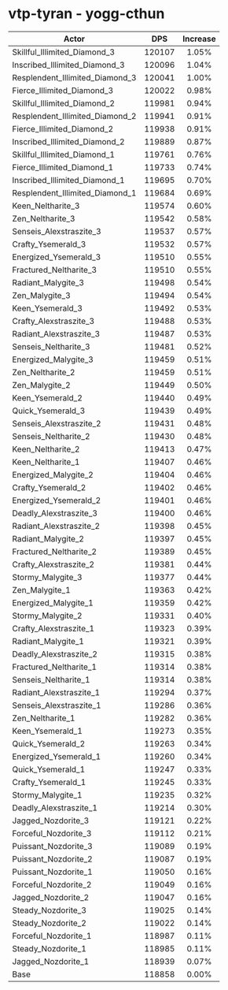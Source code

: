 # vtp-tyran - yogg-cthun
| Actor | DPS | Increase |
|---|:---:|:---:|
|Skillful_Illimited_Diamond_3|120107|1.05%|
|Inscribed_Illimited_Diamond_3|120096|1.04%|
|Resplendent_Illimited_Diamond_3|120041|1.00%|
|Fierce_Illimited_Diamond_3|120022|0.98%|
|Skillful_Illimited_Diamond_2|119981|0.94%|
|Resplendent_Illimited_Diamond_2|119941|0.91%|
|Fierce_Illimited_Diamond_2|119938|0.91%|
|Inscribed_Illimited_Diamond_2|119889|0.87%|
|Skillful_Illimited_Diamond_1|119761|0.76%|
|Fierce_Illimited_Diamond_1|119733|0.74%|
|Inscribed_Illimited_Diamond_1|119695|0.70%|
|Resplendent_Illimited_Diamond_1|119684|0.69%|
|Keen_Neltharite_3|119574|0.60%|
|Zen_Neltharite_3|119542|0.58%|
|Senseis_Alexstraszite_3|119537|0.57%|
|Crafty_Ysemerald_3|119532|0.57%|
|Energized_Ysemerald_3|119510|0.55%|
|Fractured_Neltharite_3|119510|0.55%|
|Radiant_Malygite_3|119498|0.54%|
|Zen_Malygite_3|119494|0.54%|
|Keen_Ysemerald_3|119492|0.53%|
|Crafty_Alexstraszite_3|119488|0.53%|
|Radiant_Alexstraszite_3|119487|0.53%|
|Senseis_Neltharite_3|119481|0.52%|
|Energized_Malygite_3|119459|0.51%|
|Zen_Neltharite_2|119459|0.51%|
|Zen_Malygite_2|119449|0.50%|
|Keen_Ysemerald_2|119440|0.49%|
|Quick_Ysemerald_3|119439|0.49%|
|Senseis_Alexstraszite_2|119431|0.48%|
|Senseis_Neltharite_2|119430|0.48%|
|Keen_Neltharite_2|119413|0.47%|
|Keen_Neltharite_1|119407|0.46%|
|Energized_Malygite_2|119404|0.46%|
|Crafty_Ysemerald_2|119402|0.46%|
|Energized_Ysemerald_2|119401|0.46%|
|Deadly_Alexstraszite_3|119400|0.46%|
|Radiant_Alexstraszite_2|119398|0.45%|
|Radiant_Malygite_2|119397|0.45%|
|Fractured_Neltharite_2|119389|0.45%|
|Crafty_Alexstraszite_2|119381|0.44%|
|Stormy_Malygite_3|119377|0.44%|
|Zen_Malygite_1|119363|0.42%|
|Energized_Malygite_1|119359|0.42%|
|Stormy_Malygite_2|119331|0.40%|
|Crafty_Alexstraszite_1|119323|0.39%|
|Radiant_Malygite_1|119321|0.39%|
|Deadly_Alexstraszite_2|119315|0.38%|
|Fractured_Neltharite_1|119314|0.38%|
|Senseis_Neltharite_1|119314|0.38%|
|Radiant_Alexstraszite_1|119294|0.37%|
|Senseis_Alexstraszite_1|119286|0.36%|
|Zen_Neltharite_1|119282|0.36%|
|Keen_Ysemerald_1|119273|0.35%|
|Quick_Ysemerald_2|119263|0.34%|
|Energized_Ysemerald_1|119260|0.34%|
|Quick_Ysemerald_1|119247|0.33%|
|Crafty_Ysemerald_1|119245|0.33%|
|Stormy_Malygite_1|119235|0.32%|
|Deadly_Alexstraszite_1|119214|0.30%|
|Jagged_Nozdorite_3|119121|0.22%|
|Forceful_Nozdorite_3|119112|0.21%|
|Puissant_Nozdorite_3|119089|0.19%|
|Puissant_Nozdorite_2|119087|0.19%|
|Puissant_Nozdorite_1|119050|0.16%|
|Forceful_Nozdorite_2|119049|0.16%|
|Jagged_Nozdorite_2|119047|0.16%|
|Steady_Nozdorite_3|119025|0.14%|
|Steady_Nozdorite_2|119022|0.14%|
|Forceful_Nozdorite_1|118987|0.11%|
|Steady_Nozdorite_1|118985|0.11%|
|Jagged_Nozdorite_1|118939|0.07%|
|Base|118858|0.00%|
